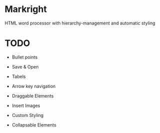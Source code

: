 # Markright
HTML word processor with hierarchy-management and automatic styling


# TODO
- Bullet points

- Save & Open

- Tabels

- Arrow key navigation

- Draggable Elements

- Insert Images

- Custom Styling

- Collapsable Elements
